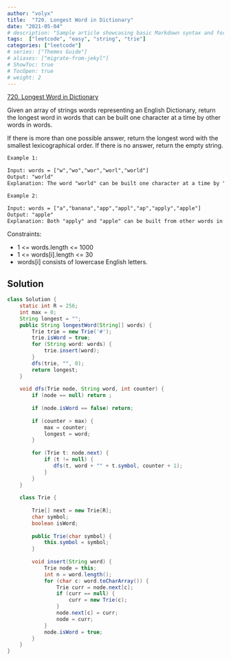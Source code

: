 ```yaml
---
author: "volyx"
title:  "720. Longest Word in Dictionary"
date: "2021-05-04"
# description: "Sample article showcasing basic Markdown syntax and formatting for HTML elements."
tags:  ["leetcode", "easy", "string", "trie"]
categories: ["leetcode"]
# series: ["Themes Guide"]
# aliases: ["migrate-from-jekyl"]
# ShowToc: true
# TocOpen: true
# weight: 2
---
```


[720. Longest Word in Dictionary](https://leetcode.com/problems/longest-word-in-dictionary/)

Given an array of strings words representing an English Dictionary, return the longest word in words that can be built one character at a time by other words in words.

If there is more than one possible answer, return the longest word with the smallest lexicographical order. If there is no answer, return the empty string.

```txt
Example 1:

Input: words = ["w","wo","wor","worl","world"]
Output: "world"
Explanation: The word "world" can be built one character at a time by "w", "wo", "wor", and "worl".
```

```txt
Example 2:

Input: words = ["a","banana","app","appl","ap","apply","apple"]
Output: "apple"
Explanation: Both "apply" and "apple" can be built from other words in the dictionary. However, "apple" is lexicographically smaller than "apply".
```

Constraints:

- 1 <= words.length <= 1000
- 1 <= words[i].length <= 30
- words[i] consists of lowercase English letters.

## Solution

```java
class Solution {
    static int R = 256;
    int max = 0;
    String longest = "";
    public String longestWord(String[] words) {
        Trie trie = new Trie('#');
        trie.isWord = true;
        for (String word: words) {
            trie.insert(word);
        }
        dfs(trie, "", 0);
        return longest;
    }
    
    void dfs(Trie node, String word, int counter) {
        if (node == null) return ;
        
        if (node.isWord == false) return;
        
        if (counter > max) {
            max = counter;
            longest = word;
        }
        
        for (Trie t: node.next) {
            if (t != null) {
               dfs(t, word + "" + t.symbol, counter + 1); 
            }
        }
    }
    
    class Trie {
        
        Trie[] next = new Trie[R];
        char symbol;
        boolean isWord;
        
        public Trie(char symbol) {
            this.symbol = symbol;
        }
        
        void insert(String word) {
            Trie node = this;
            int n = word.length();
            for (char c: word.toCharArray()) {
                Trie curr = node.next[c];
                if (curr == null) {
                    curr = new Trie(c);
                } 
                node.next[c] = curr;
                node = curr;
            }
            node.isWord = true;
        }
    }   
}
```
